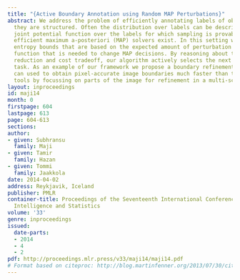 ```yaml
---
title: "{Active Boundary Annotation using Random MAP Perturbations}"
abstract: We address the problem of efficiently annotating labels of objects when
  they are structured. Often the distribution over labels can be described using a
  joint potential function over the labels for which sampling is provably hard but
  efficient maximum a-posteriori (MAP) solvers exist. In this setting we develop novel
  entropy bounds that are based on the expected amount of perturbation to the potential
  function that is needed to change MAP decisions. By reasoning about the entropy
  reduction and cost tradeoff, our algorithm actively selects the next annotation
  task. As an example of our framework we propose a boundary refinement task which
  can used to obtain pixel-accurate image boundaries much faster than traditional
  tools by focussing on parts of the image for refinement in a multi-scale manner.
layout: inproceedings
id: maji14
month: 0
firstpage: 604
lastpage: 613
page: 604-613
sections: 
author:
- given: Subhransu
  family: Maji
- given: Tamir
  family: Hazan
- given: Tommi
  family: Jaakkola
date: 2014-04-02
address: Reykjavik, Iceland
publisher: PMLR
container-title: Proceedings of the Seventeenth International Conference on Artificial
  Intelligence and Statistics
volume: '33'
genre: inproceedings
issued:
  date-parts:
  - 2014
  - 4
  - 2
pdf: http://proceedings.mlr.press/v33/maji14/maji14.pdf
# Format based on citeproc: http://blog.martinfenner.org/2013/07/30/citeproc-yaml-for-bibliographies/
---
```

